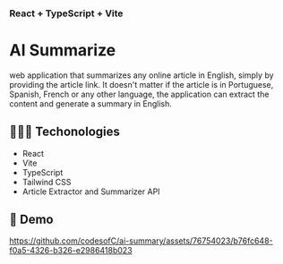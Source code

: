 ### React + TypeScript + Vite

# AI Summarize
web application that summarizes any online article in English, simply by providing the article link. It doesn't matter if the article is in Portuguese, Spanish, French or any other language, the application can extract the content and generate a summary in English.

## 👨🏾‍💻 Techonologies
* React
* Vite
* TypeScript
* Tailwind CSS
* Article Extractor and Summarizer API

## 🍿 Demo
https://github.com/codesofC/ai-summary/assets/76754023/b76fc648-f0a5-4326-b326-e2986418b023


